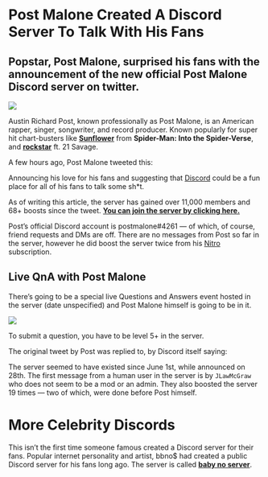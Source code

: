 Post Malone Created A Discord Server To Talk With His Fans
==========================================================

Popstar, Post Malone, surprised his fans with the announcement of the new official Post Malone Discord server on twitter.
-------------------------------------------------------------------------------------------------------------------------

![](https://miro.medium.com/max/1400/1*yZ6cWGU5n0Q30dn77rRKhQ.png)

Austin Richard Post, known professionally as Post Malone, is an American rapper, singer, songwriter, and record producer. Known popularly for super hit chart-busters like [**Sunflower**](https://www.google.com/url?sa=t&rct=j&q=&esrc=s&source=web&cd=&cad=rja&uact=8&ved=2ahUKEwi4_o6x2tL4AhWpRWwGHelAAw8Q3yx6BAgTEAI&url=https%3A%2F%2Fwww.youtube.com%2Fwatch%3Fv%3DApXoWvfEYVU&usg=AOvVaw0aSSyRFwNXVIjGFVsL3FQM) from **Spider-Man: Into the Spider-Verse**, and [**rockstar**](https://www.youtube.com/watch?v=UceaB4D0jpo) ft. 21 Savage.

A few hours ago, Post Malone tweeted this:

Announcing his love for his fans and suggesting that [Discord](http://discord.com) could be a fun place for all of his fans to talk some sh\*t.

As of writing this article, the server has gained over 11,000 members and 68+ boosts since the tweet. [**You can join the server by clicking here.**](http://discord.com/invite/post-malone)

Post’s official Discord account is postmalone#4261 — of which, of course, friend requests and DMs are off. There are no messages from Post so far in the server, however he did boost the server twice from his [Nitro](http://discord.com/nitro) subscription.

Live QnA with Post Malone
-------------------------

There’s going to be a special live Questions and Answers event hosted in the server (date unspecified) and Post Malone himself is going to be in it.

![](https://miro.medium.com/max/1400/1*s9qjkW8p0Ag7W2MXhsYjcg.png)

To submit a question, you have to be level 5+ in the server.

The original tweet by Post was replied to, by Discord itself saying:

The server seemed to have existed since June 1st, while announced on 28th. The first message from a human user in the server is by `JLawMcGraw` who does not seem to be a mod or an admin. They also boosted the server 19 times — two of which, were done before Post himself.

More Celebrity Discords
=======================

This isn’t the first time someone famous created a Discord server for their fans. Popular internet personality and artist, bbno$ had created a public Discord server for his fans long ago. The server is called [**baby no server**](https://discord.com/invite/bbnomula).
